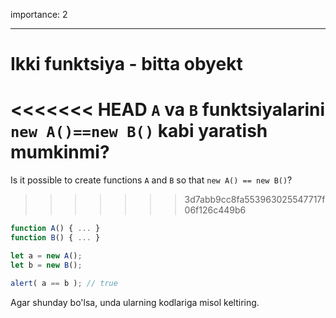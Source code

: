 importance: 2

---

# Ikki funktsiya - bitta obyekt

<<<<<<< HEAD
`A` va `B` funktsiyalarini `new A()==new B()` kabi yaratish mumkinmi?
=======
Is it possible to create functions `A` and `B` so that `new A() == new B()`?
>>>>>>> 3d7abb9cc8fa553963025547717f06f126c449b6

```js no-beautify
function A() { ... }
function B() { ... }

let a = new A();
let b = new B();

alert( a == b ); // true
```

Agar shunday bo'lsa, unda ularning kodlariga misol keltiring.
